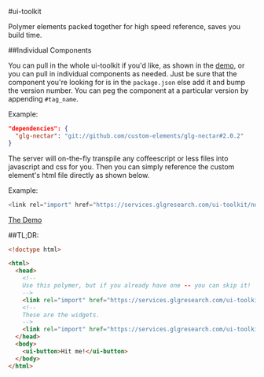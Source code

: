 #ui-toolkit 
    
Polymer elements packed together for high speed reference, saves you
build time.
 
##Individual Components

You can pull in the whole ui-toolkit if you'd like, as shown in the
[demo](http://services.glgresearch.com/ui-toolkit/demo.html), or you can pull in individual components as needed.  Just be sure
that the component you're looking for is in the `package.json` else add
it and bump the version number.  You can peg the component at
a particular version by appending `#tag_name`.

Example:
```json
"dependencies": {
  "glg-nectar": "git://github.com/custom-elements/glg-nectar#2.0.2"
}
```

The server will on-the-fly transpile any coffeescript or less files into javascript and css for you.
Then you can simply reference the custom element's html file directly as shown below.

Example:
```javascript
<link rel="import" href="https://services.glgresearch.com/ui-toolkit/node_modules/glg-nectar/src/glg-nectar.html">
```

[The Demo](https://services.glgresearch.com/ui-toolkit/demo.html)

##TL;DR:

```html
<!doctype html>

<html>
  <head>
    <!--
    Use this polymer, but if you already have one -- you can skip it!
    -->
    <link rel="import" href="https://services.glgresearch.com/ui-toolkit/polymer.html">
    <!--
    These are the widgets.
    -->
    <link rel="import" href="https://services.glgresearch.com/ui-toolkit/ui-toolkit.html">
  </head>
  <body>
    <ui-button>Hit me!</ui-button>
  </body>
</html>
```

